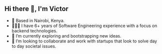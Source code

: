 ## Hi there 👋, I'm Victor

- 🌴 Based in Nairobi, Kenya.
- 👩🏼‍💻 I have 6+ years of Software Engineering experience with a focus on backend technologies.
- 🔭 I’m currently exploring and bootstrapping new ideas.
- 👯 I’m looking to collaborate and work with startups that look to solve day to day societal issues.

<!--
**ngenovictor/ngenovictor** is a ✨ _special_ ✨ repository because its `README.md` (this file) appears on your GitHub profile.

Here are some ideas to get you started:

- 🔭 I’m currently working on ...
- 🌱 I’m currently learning ...
- 👯 I’m looking to collaborate on ...
- 🤔 I’m looking for help with ...
- 💬 Ask me about ...
- 📫 How to reach me: ...
- 😄 Pronouns: ...
- ⚡ Fun fact: ...
-->
